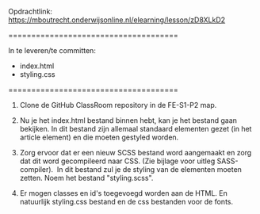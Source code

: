 Opdrachtlink: https://mboutrecht.onderwijsonline.nl/elearning/lesson/zD8XLkD2

=====================================

In te leveren/te committen:
- index.html
- styling.css

=====================================

1. Clone de GitHub ClassRoom repository in de FE-S1-P2 map. 

2. Nu je het index.html bestand binnen hebt, kan je het bestand gaan bekijken.
  In dit bestand zijn allemaal standaard elementen gezet (in het article element) en die moeten gestyled worden.

3. Zorg ervoor dat er een nieuw SCSS bestand word aangemaakt en zorg dat dit word gecompileerd naar CSS. (Zie bijlage voor uitleg SASS-compiler). 
  In dit bestand zul je de styling van de elementen moeten zetten. Noem het bestand "styling.scss".

4. Er mogen classes en id's toegevoegd worden aan de HTML. En natuurlijk styling.css bestand en de css bestanden voor de fonts. 
